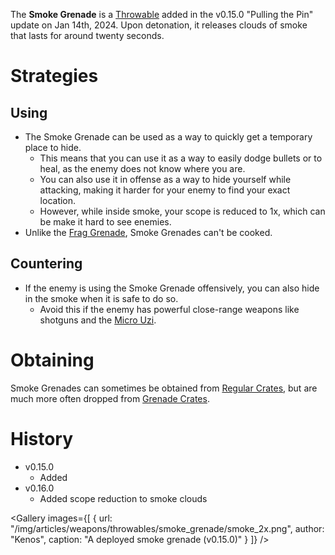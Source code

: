 The **Smoke Grenade** is a [Throwable](/throwables) added in the v0.15.0 "Pulling the Pin" update on Jan 14th, 2024. Upon detonation, it releases clouds of smoke that lasts for around twenty seconds.

# Strategies

## Using

- The Smoke Grenade can be used as a way to quickly get a temporary place to hide.
  - This means that you can use it as a way to easily dodge bullets or to heal, as the enemy does not know where you are.
  - You can also use it in offense as a way to hide yourself while attacking, making it harder for your enemy to find your exact location.
  - However, while inside smoke, your scope is reduced to 1x, which can be make it hard to see enemies. 
- Unlike the [Frag Grenade](/weapons/throwables/frag_grenade), Smoke Grenades can't be cooked.
## Countering

- If the enemy is using the Smoke Grenade offensively, you can also hide in the smoke when it is safe to do so.
  - Avoid this if the enemy has powerful close-range weapons like shotguns and the [Micro Uzi](/weapons/guns/micro_uzi).

# Obtaining
Smoke Grenades can sometimes be obtained from [Regular Crates](/obstacles/regular_crate), but are much more often dropped from [Grenade Crates](/obstacles/grenade_crate).

# History
- v0.15.0
  - Added
- v0.16.0
  - Added scope reduction to smoke clouds

<Gallery
  images={[
    {
      url: "/img/articles/weapons/throwables/smoke_grenade/smoke_2x.png",
      author: "Kenos",
      caption: "A deployed smoke grenade (v0.15.0)"
    }
]}
/>
